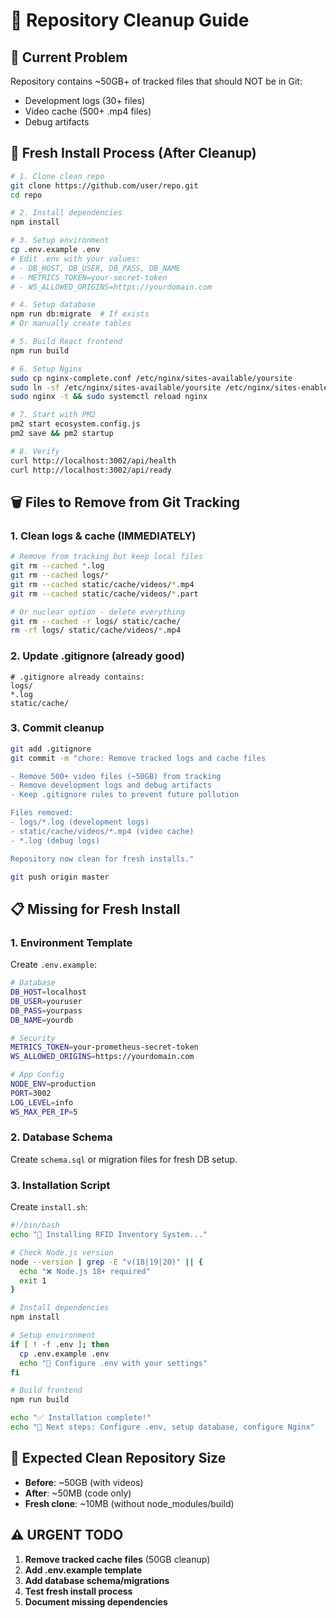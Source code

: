 # 🧹 Repository Cleanup Guide

## 🚨 Current Problem
Repository contains ~50GB+ of tracked files that should NOT be in Git:
- Development logs (30+ files)  
- Video cache (500+ .mp4 files)
- Debug artifacts

## 🎯 Fresh Install Process (After Cleanup)

```bash
# 1. Clone clean repo
git clone https://github.com/user/repo.git
cd repo

# 2. Install dependencies  
npm install

# 3. Setup environment
cp .env.example .env
# Edit .env with your values:
# - DB_HOST, DB_USER, DB_PASS, DB_NAME
# - METRICS_TOKEN=your-secret-token
# - WS_ALLOWED_ORIGINS=https://yourdomain.com

# 4. Setup database
npm run db:migrate  # If exists
# Or manually create tables

# 5. Build React frontend
npm run build

# 6. Setup Nginx
sudo cp nginx-complete.conf /etc/nginx/sites-available/yoursite
sudo ln -sf /etc/nginx/sites-available/yoursite /etc/nginx/sites-enabled/
sudo nginx -t && sudo systemctl reload nginx

# 7. Start with PM2
pm2 start ecosystem.config.js
pm2 save && pm2 startup

# 8. Verify
curl http://localhost:3002/api/health
curl http://localhost:3002/api/ready
```

## 🗑️ Files to Remove from Git Tracking

### 1. Clean logs & cache (IMMEDIATELY)
```bash
# Remove from tracking but keep local files
git rm --cached *.log
git rm --cached logs/*
git rm --cached static/cache/videos/*.mp4
git rm --cached static/cache/videos/*.part

# Or nuclear option - delete everything
git rm --cached -r logs/ static/cache/
rm -rf logs/ static/cache/videos/*.mp4
```

### 2. Update .gitignore (already good)
```
# .gitignore already contains:
logs/
*.log  
static/cache/
```

### 3. Commit cleanup
```bash
git add .gitignore
git commit -m "chore: Remove tracked logs and cache files

- Remove 500+ video files (~50GB) from tracking
- Remove development logs and debug artifacts  
- Keep .gitignore rules to prevent future pollution

Files removed:
- logs/*.log (development logs)
- static/cache/videos/*.mp4 (video cache)
- *.log (debug logs)

Repository now clean for fresh installs."

git push origin master
```

## 📋 Missing for Fresh Install

### 1. Environment Template
Create `.env.example`:
```bash
# Database
DB_HOST=localhost
DB_USER=youruser
DB_PASS=yourpass
DB_NAME=yourdb

# Security  
METRICS_TOKEN=your-prometheus-secret-token
WS_ALLOWED_ORIGINS=https://yourdomain.com

# App Config
NODE_ENV=production
PORT=3002
LOG_LEVEL=info
WS_MAX_PER_IP=5
```

### 2. Database Schema
Create `schema.sql` or migration files for fresh DB setup.

### 3. Installation Script
Create `install.sh`:
```bash
#!/bin/bash
echo "🚀 Installing RFID Inventory System..."

# Check Node.js version
node --version | grep -E "v(18|19|20)" || {
  echo "❌ Node.js 18+ required"
  exit 1
}

# Install dependencies
npm install

# Setup environment
if [ ! -f .env ]; then
  cp .env.example .env
  echo "📝 Configure .env with your settings"
fi

# Build frontend
npm run build

echo "✅ Installation complete!"
echo "📖 Next steps: Configure .env, setup database, configure Nginx"
```

## 🎯 Expected Clean Repository Size
- **Before**: ~50GB (with videos)
- **After**: ~50MB (code only)
- **Fresh clone**: ~10MB (without node_modules/build)

## ⚠️ URGENT TODO
1. **Remove tracked cache files** (50GB cleanup)
2. **Add .env.example template**  
3. **Add database schema/migrations**
4. **Test fresh install process**
5. **Document missing dependencies**